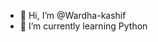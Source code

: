 - 👋 Hi, I’m @Wardha-kashif
- 🌱 I’m currently learning Python


<!---
Wardha-kashif/Wardha-kashif is a ✨ special ✨ repository because its `README.md` (this file) appears on your GitHub profile.
You can click the Preview link to take a look at your changes.
--->
